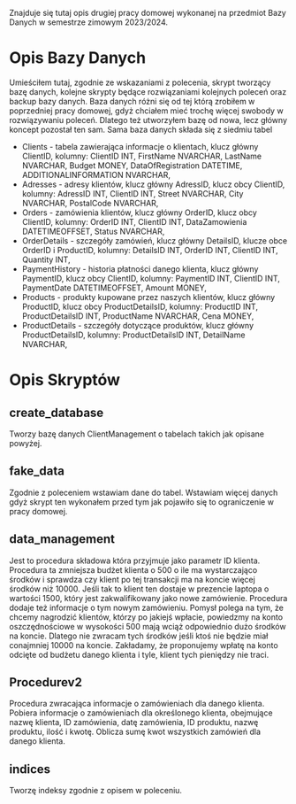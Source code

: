 Znajduje się tutaj opis drugiej pracy domowej wykonanej na przedmiot Bazy Danych w semestrze zimowym 2023/2024.

# Opis Bazy Danych
Umieściłem tutaj, zgodnie ze wskazaniami z polecenia, skrypt tworzący bazę danych, kolejne skrypty będące rozwiązaniami kolejnych poleceń oraz backup bazy danych. Baza danych różni się od tej którą zrobiłem w poprzedniej pracy domowej, gdyż chciałem mieć trochę więcej swobody w rozwiązywaniu poleceń. Dlatego też utworzyłem bazę od nowa, lecz główny koncept pozostał ten sam. Sama baza danych składa się z siedmiu tabel
- Clients - tabela zawierająca informacje o klientach, klucz główny ClientID, kolumny: ClientID INT, FirstName NVARCHAR, LastName NVARCHAR, Budget MONEY, DataOfRegistration DATETIME, ADDITIONALINFORMATION NVARCHAR, 
- Adresses - adresy klientów, klucz główny AdressID, klucz obcy ClientID, kolumny: AdressID INT, ClientID INT, Street NVARCHAR, City NVARCHAR, PostalCode NVARCHAR, 
- Orders - zamówienia klientów, klucz główny OrderID, klucz obcy ClientID, kolumny: OrderID INT, ClientID INT, DataZamowienia DATETIMEOFFSET, Status NVARCHAR, 
- OrderDetails - szczegóły zamówień, klucz główny DetailsID, klucze obce OrderID i ProductID, kolumny: DetailsID INT, OrderID INT, ClientID INT, Quantity INT, 
- PaymentHistory - historia płatności danego klienta, klucz główny PaymentID, klucz obcy ClientID, kolumny: PaymentID INT, ClientID INT, PaymentDate DATETIMEOFFSET, Amount MONEY, 
- Products - produkty kupowane przez naszych klientów, klucz główny ProductID, klucz obcy ProductDetailsID, kolumny: ProductID INT, ProductDetailsID INT, ProductName NVARCHAR, Cena MONEY, 
- ProductDetails - szczegóły dotyczące produktów, klucz główny ProductDetailsID, kolumny: ProductDetailsID INT, DetailName NVARCHAR, 
# Opis Skryptów
## create_database
Tworzy bazę danych ClientManagement o tabelach takich jak opisane powyżej. 
## fake_data
Zgodnie z poleceniem wstawiam dane do tabel. Wstawiam więcej danych gdyż skrypt ten wykonałem przed tym jak pojawiło się to ograniczenie w pracy domowej. 
## data_management
Jest to procedura składowa która przyjmuje jako parametr ID klienta. Procedura ta zmniejsza budżet klienta o 500 o ile ma wystarczająco środków i sprawdza czy klient po tej transakcji ma na koncie więcej środków niż 10000. Jeśli tak to klient ten dostaje w prezencie laptopa o wartości 1500, który jest zakwalifikowany jako nowe zamówienie. Procedura dodaje też informacje o tym nowym zamówieniu. Pomysł polega na tym, że chcemy nagrodzić klientów, którzy po jakiejś wpłacie, powiedzmy na konto oszczędnościowe w wysokości 500 mają wciąż odpowiednio dużo środków na koncie. Dlatego nie zwracam tych środków jeśli ktoś nie będzie miał conajmniej 10000 na koncie. Zakładamy, że proponujemy wpłatę na konto odcięte od budżetu danego klienta i tyle, klient tych pieniędzy nie traci.
## Procedurev2
Procedura zwracająca informacje o zamówieniach dla danego klienta. Pobiera informacje o zamówieniach dla określonego klienta, obejmujące nazwę klienta, ID zamówienia, datę zamówienia, ID produktu, nazwę produktu, ilość i kwotę. Oblicza sumę kwot wszystkich zamówień dla danego klienta.
## indices
Tworzę indeksy zgodnie z opisem w poleceniu. 

